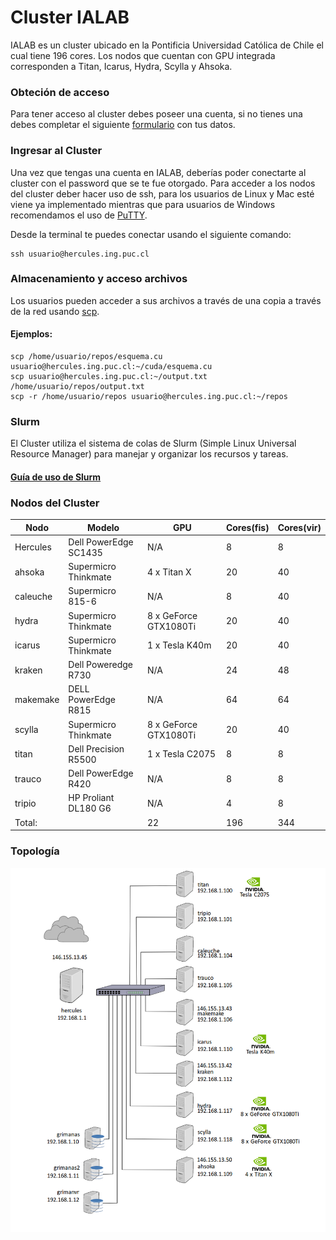 # Cluster IALAB


IALAB es un cluster ubicado en la Pontificia Universidad Católica de Chile el cual tiene 196 cores. Los nodos que cuentan con GPU integrada corresponden a Titan, Icarus, Hydra, Scylla y Ahsoka. 


### Obteción de acceso

Para tener acceso al cluster debes poseer una cuenta, si no tienes una debes completar el siguiente [formulario](https://docs.google.com/forms/d/e/1FAIpQLSfbmOJrBAHTIk2atyXRN_vPMGN94Bx7OMLBPAd23ew6xGzh0w/viewform) con tus datos.

### Ingresar al Cluster

Una vez que tengas una cuenta en IALAB, deberías poder conectarte al cluster con el password que se te fue otorgado. Para acceder a los nodos del cluster deber hacer uso de ssh, para los usuarios de Linux y Mac esté viene ya implementado mientras que para usuarios de Windows recomendamos el uso de [PuTTY](https://www.chiark.greenend.org.uk/~sgtatham/putty/latest.html).

Desde la terminal te puedes conectar usando el siguiente comando:


```
ssh usuario@hercules.ing.puc.cl
```


### Almacenamiento y acceso archivos

Los usuarios pueden acceder a sus archivos a través de una copia a través de la red usando [scp](https://linux.die.net/man/1/scp).


#### Ejemplos:
```
scp /home/usuario/repos/esquema.cu usuario@hercules.ing.puc.cl:~/cuda/esquema.cu
scp usuario@hercules.ing.puc.cl:~/output.txt /home/usuario/repos/output.txt
scp -r /home/usuario/repos usuario@hercules.ing.puc.cl:~/repos
```

### Slurm

El Cluster utiliza el sistema de colas de Slurm (Simple Linux Universal Resource Manager) para manejar y organizar los recursos y tareas.
#### [Guía de uso de Slurm](/doc/slurm_guide.md)

### Nodos del Cluster

| Nodo     | Modelo                | GPU                   | Cores(fis) | Cores(vir) |
| -------- | --------------------- | --------------------- | ---------- | ---------- |
| Hercules | Dell PowerEdge SC1435 | N/A                   | 8          | 8          |
| ahsoka   | Supermicro Thinkmate  | 4 x Titan X           | 20         | 40         |
| caleuche | Supermicro 815-6      | N/A                   | 8          | 40         |
| hydra    | Supermicro Thinkmate  | 8 x GeForce GTX1080Ti | 20         | 40         |
| icarus   | Supermicro Thinkmate  | 1 x Tesla K40m        | 20         | 40         | 
| kraken   | Dell Poweredge R730   | N/A                   | 24         | 48         |
| makemake | DELL PowerEdge R815   | N/A                   | 64         | 64         |
| scylla   | Supermicro Thinkmate  | 8 x GeForce GTX1080Ti | 20         | 40         |
| titan    | Dell Precision R5500  | 1 x Tesla C2075       | 8          | 8          |
| trauco   | Dell PowerEdge R420   | N/A                   | 8          | 8          |
| tripio   | HP Proliant DL180 G6  | N/A                   | 4          | 8          |
| Total:   |                       | 22                    | 196        | 344        |

### Topología
![Topología](/doc/ialabtopology.png)




